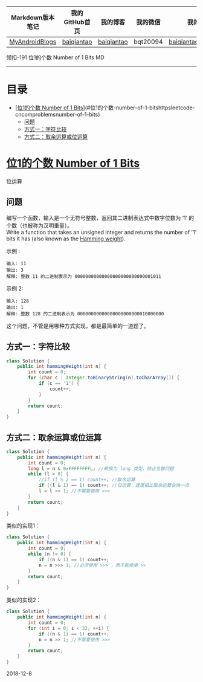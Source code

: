 | Markdown版本笔记 | 我的GitHub首页 | 我的博客 | 我的微信 | 我的邮箱 |  
| :------------: | :------------: | :------------: | :------------: | :------------: |  
| [MyAndroidBlogs][Markdown] | [baiqiantao][GitHub] | [baiqiantao][博客] | bqt20094 | baiqiantao@sina.com |  
  
[Markdown]:https://github.com/baiqiantao/MyAndroidBlogs  
[GitHub]:https://github.com/baiqiantao  
[博客]:http://www.cnblogs.com/baiqiantao/  
  
领扣-191 位1的个数 Number of 1 Bits MD  
***  
目录  
===  

- [[位1的个数 Number of 1 Bits](https://leetcode-cn.com/problems/number-of-1-bits/)](#位1的个数-number-of-1-bitshttpsleetcode-cncomproblemsnumber-of-1-bits)
	- [问题](#问题)
	- [方式一：字符比较](#方式一：字符比较)
	- [方式二：取余运算或位运算](#方式二：取余运算或位运算)
  
# [位1的个数 Number of 1 Bits](https://leetcode-cn.com/problems/number-of-1-bits/)  
位运算  
  
## 问题  
编写一个函数，输入是一个无符号整数，返回其二进制表达式中数字位数为 ‘1’ 的个数（也被称为汉明重量）。  
Write a function that takes an unsigned integer and returns the number of '1' bits it has (also known as the [Hamming weight](http://en.wikipedia.org/wiki/Hamming_weight)).  
  
示例 :  
  
    输入: 11  
    输出: 3  
    解释: 整数 11 的二进制表示为 00000000000000000000000000001011  
   
  
示例 2:  
  
    输入: 128  
    输出: 1  
    解释: 整数 128 的二进制表示为 00000000000000000000000010000000  
  
这个问题，不管是用哪种方式实现，都是最简单的一道题了。  
  
## 方式一：字符比较  
```java  
class Solution {  
    public int hammingWeight(int n) {  
        int count = 0;  
        for (char c : Integer.toBinaryString(n).toCharArray()) {  
            if (c == '1') {  
                count++;  
            }  
        }  
        return count;  
    }  
}  
```  
  
## 方式二：取余运算或位运算  
```java  
class Solution {  
    public int hammingWeight(int n) {  
        int count = 0;  
        long l = n & 0xFFFFFFFFL; //转换为 long 类型，防止负数问题  
        while (l > 0) {  
            //if (l % 2 == 1) count++; //取余运算  
            if ((l & 1) == 1) count++; //位运算，速度相比取余运算会快一点  
            l = l >> 1; //不需要使用 >>>   
        }  
        return count;  
    }  
}  
```  
  
类似的实现1：  
```java  
class Solution {  
    public int hammingWeight(int n) {  
        int count = 0;  
        while (n != 0) {  
            if ((n & 1) == 1) count++;  
            n = n >>> 1; //必须使用 >>> ，而不能使用 >>  
        }  
        return count;  
    }  
}  
```  
  
类似的实现2：  
```java  
class Solution {  
    public int hammingWeight(int n) {  
        int count = 0;  
        for (int i = 0; i < 32; ++i) {  
            if ((n & 1) == 1) count++;  
            n = n >> 1; //不需要使用 >>>   
        }  
        return count;  
    }  
}  
```  
  
2018-12-8  
